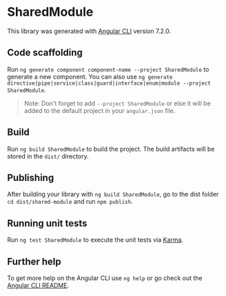 # SharedModule

This library was generated with [Angular CLI](https://github.com/angular/angular-cli) version 7.2.0.

## Code scaffolding

Run `ng generate component component-name --project SharedModule` to generate a new component. You can also use `ng generate directive|pipe|service|class|guard|interface|enum|module --project SharedModule`.
> Note: Don't forget to add `--project SharedModule` or else it will be added to the default project in your `angular.json` file. 

## Build

Run `ng build SharedModule` to build the project. The build artifacts will be stored in the `dist/` directory.

## Publishing

After building your library with `ng build SharedModule`, go to the dist folder `cd dist/shared-module` and run `npm publish`.

## Running unit tests

Run `ng test SharedModule` to execute the unit tests via [Karma](https://karma-runner.github.io).

## Further help

To get more help on the Angular CLI use `ng help` or go check out the [Angular CLI README](https://github.com/angular/angular-cli/blob/master/README.md).
